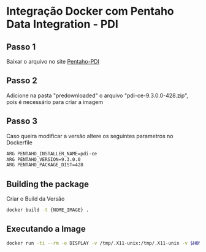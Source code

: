 # Integração Docker com Pentaho Data Integration - PDI

## Passo 1
Baixar o arquivo no site [Pentaho-PDI](https://sourceforge.net/projects/pentaho/files/Pentaho-9.3/client-tools/pdi-ce-9.3.0.0-428.zip/download)

## Passo 2
Adicione na pasta "predownloaded" o arquivo "pdi-ce-9.3.0.0-428.zip", pois é necessário para criar a imagem

## Passo 3
Caso queira modificar a versão altere os seguintes parametros no Dockerfile
```sh
ARG PENTAHO_INSTALLER_NAME=pdi-ce
ARG PENTAHO_VERSION=9.3.0.0
ARG PENTAHO_PACKAGE_DIST=428
```

## Building the package
 Criar o Build da Versão
```sh
docker build -t {NOME_IMAGE} .
```

## Executando a Image
```sh
docker run -ti --rm -e DISPLAY -v /tmp/.X11-unix:/tmp/.X11-unix -v $HOME/.Xauthority:/home/pdi/.Xauthority --net=host --pid=host --ipc=host {NOME_IMAGE}
```
